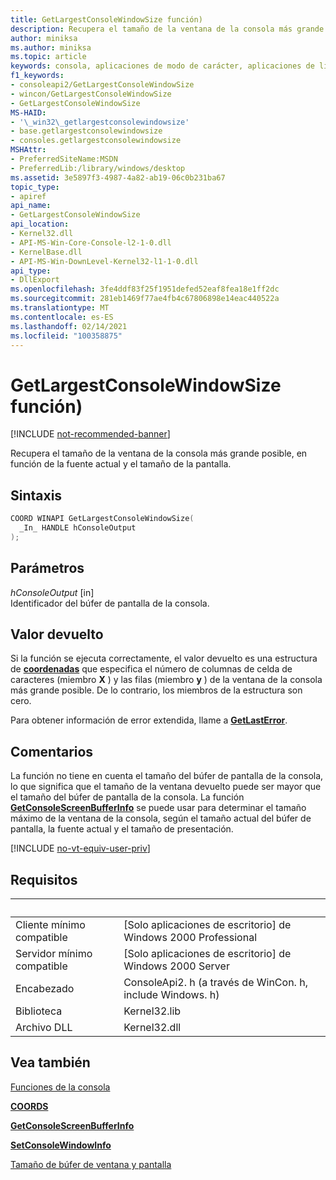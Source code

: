 ```yaml
---
title: GetLargestConsoleWindowSize función)
description: Recupera el tamaño de la ventana de la consola más grande posible, en función de la fuente actual y el tamaño de la pantalla.
author: miniksa
ms.author: miniksa
ms.topic: article
keywords: consola, aplicaciones de modo de carácter, aplicaciones de línea de comandos, aplicaciones de terminal, API de consola
f1_keywords:
- consoleapi2/GetLargestConsoleWindowSize
- wincon/GetLargestConsoleWindowSize
- GetLargestConsoleWindowSize
MS-HAID:
- '\_win32\_getlargestconsolewindowsize'
- base.getlargestconsolewindowsize
- consoles.getlargestconsolewindowsize
MSHAttr:
- PreferredSiteName:MSDN
- PreferredLib:/library/windows/desktop
ms.assetid: 3e5897f3-4987-4a82-ab19-06c0b231ba67
topic_type:
- apiref
api_name:
- GetLargestConsoleWindowSize
api_location:
- Kernel32.dll
- API-MS-Win-Core-Console-l2-1-0.dll
- KernelBase.dll
- API-MS-Win-DownLevel-Kernel32-l1-1-0.dll
api_type:
- DllExport
ms.openlocfilehash: 3fe4ddf83f25f1951defed52eaf8fea18e1ff2dc
ms.sourcegitcommit: 281eb1469f77ae4fb4c67806898e14eac440522a
ms.translationtype: MT
ms.contentlocale: es-ES
ms.lasthandoff: 02/14/2021
ms.locfileid: "100358875"
---
```

# <a name="getlargestconsolewindowsize-function"></a>GetLargestConsoleWindowSize función)

[!INCLUDE [not-recommended-banner](./includes/not-recommended-banner.md)]

Recupera el tamaño de la ventana de la consola más grande posible, en función de la fuente actual y el tamaño de la pantalla.

## <a name="syntax"></a>Sintaxis

```C
COORD WINAPI GetLargestConsoleWindowSize(
  _In_ HANDLE hConsoleOutput
);
```

## <a name="parameters"></a>Parámetros

*hConsoleOutput* \[in\]  
Identificador del búfer de pantalla de la consola.

## <a name="return-value"></a>Valor devuelto

Si la función se ejecuta correctamente, el valor devuelto es una estructura de [**coordenadas**](coord-str.md) que especifica el número de columnas de celda de caracteres (miembro **X** ) y las filas (miembro **y** ) de la ventana de la consola más grande posible. De lo contrario, los miembros de la estructura son cero.

Para obtener información de error extendida, llame a [**GetLastError**](/windows/win32/api/errhandlingapi/nf-errhandlingapi-getlasterror).

## <a name="remarks"></a>Comentarios

La función no tiene en cuenta el tamaño del búfer de pantalla de la consola, lo que significa que el tamaño de la ventana devuelto puede ser mayor que el tamaño del búfer de pantalla de la consola. La función [**GetConsoleScreenBufferInfo**](getconsolescreenbufferinfo.md) se puede usar para determinar el tamaño máximo de la ventana de la consola, según el tamaño actual del búfer de pantalla, la fuente actual y el tamaño de presentación.

[!INCLUDE [no-vt-equiv-user-priv](./includes/no-vt-equiv-user-priv.md)]

## <a name="requirements"></a>Requisitos

| &nbsp; | &nbsp; |
|-|-|
| Cliente mínimo compatible | \[Solo aplicaciones de escritorio\] de Windows 2000 Professional |
| Servidor mínimo compatible | \[Solo aplicaciones de escritorio\] de Windows 2000 Server |
| Encabezado | ConsoleApi2. h (a través de WinCon. h, include Windows. h) |
| Biblioteca | Kernel32.lib |
| Archivo DLL | Kernel32.dll |

## <a name="see-also"></a>Vea también

[Funciones de la consola](console-functions.md)

[**COORDS**](coord-str.md)

[**GetConsoleScreenBufferInfo**](getconsolescreenbufferinfo.md)

[**SetConsoleWindowInfo**](setconsolewindowinfo.md)

[Tamaño de búfer de ventana y pantalla](window-and-screen-buffer-size.md)